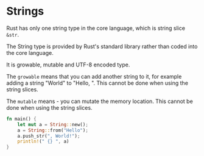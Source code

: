 # Strings

Rust has only one string type in the core language, which is string slice `&str`.

The String type is provided by Rust's standard library rather than coded into the core language.

It is growable, mutable and UTF-8 encoded type.

The `growable` means that you can add another string to it, for example adding a string "World" to "Hello, ". This cannot be done when using the string slices.

The `mutable` means - you can mutate the memory location. This cannot be done when using the string slices.

```rust
fn main() {
    let mut a = String::new();
    a = String::from("Hello");
    a.push_str(", World!");
    println!(" {} ", a)
}
```